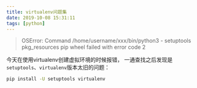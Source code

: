 ```yaml
---
title: virtualenv问题集
date: 2019-10-08 15:31:11
tags: [python]
---
```


> OSError: Command /home/username/xxx/bin/python3 - setuptools pkg_resources pip wheel failed with error code 2

今天在使用virtualenv创建虚拟环境的时候报错，
一通查找之后发现是`setuptools`、`virtualenv`版本太旧的问题：

```bash
pip install -U setuptools virtualenv
```
